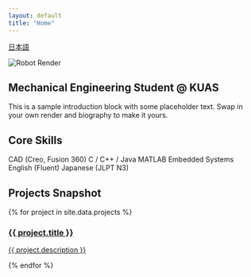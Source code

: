 ```yaml
---
layout: default
title: "Home"
---
```


<a class="lang-switch" href="/ja/">日本語</a>

<div class="hero">
  <img src="https://placehold.co/600x400?text=Hero+Render" alt="Robot Render">
  <div class="hero-text">
    <h2>Mechanical Engineering Student @ KUAS</h2>
    <p>This is a sample introduction block with some placeholder text. Swap in your own render and biography to make it yours.</p>
  </div>
</div>

## Core Skills
<span class="skill-tag">CAD (Creo, Fusion 360)</span>
<span class="skill-tag">C / C++ / Java</span>
<span class="skill-tag">MATLAB</span>
<span class="skill-tag">Embedded Systems</span>
<span class="skill-tag">English (Fluent)</span>
<span class="skill-tag">Japanese (JLPT N3)</span>

## Projects Snapshot
<div class="project-grid">
{% for project in site.data.projects %}
  <a class="project-card" href="{{ project.url }}">
    <img src="https://placehold.co/600x340?text={{ project.title | uri_escape }}" alt="">
    <div class="body">
      <h3>{{ project.title }}</h3>
      <p>{{ project.description }}</p>
    </div>
  </a>
{% endfor %}
</div>
